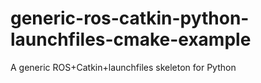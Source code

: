 generic-ros-catkin-python-launchfiles-cmake-example
===================================================

 A generic ROS+Catkin+launchfiles skeleton for Python 
